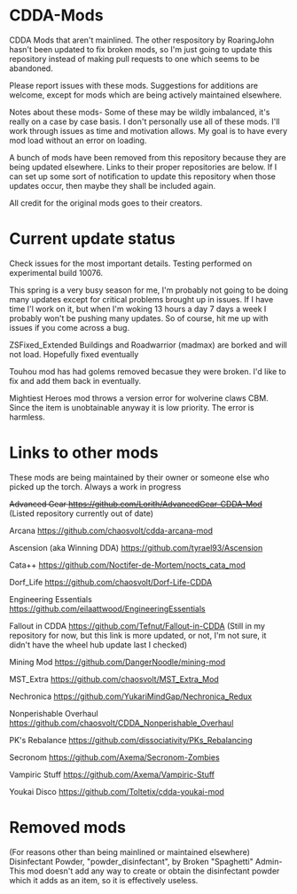 # CDDA-Mods
CDDA Mods that aren't mainlined.
The other respository by RoaringJohn hasn't been updated to fix broken mods, so I'm just going to update this repository instead of making pull requests to one which seems to be abandoned.

Please report issues with these mods. Suggestions for additions are welcome, except for mods which are being actively maintained elsewhere.


Notes about these mods-
Some of these may be wildly imbalanced, it's really on a case by case basis. I don't personally use all of these mods. I'll work through issues as time and motivation allows. My goal is to have every mod load without an error on loading. 



A bunch of mods have been removed from this repository because they are being updated elsewhere. Links to their proper repositories are below. If I can set up some sort of notification to update this repository when those updates occur, then maybe they shall be included again.

All credit for the original mods goes to their creators.

# Current update status
Check issues for the most important details. Testing performed on experimental build 10076.

This spring is a very busy season for me, I'm probably not going to be doing many updates except for critical problems brought up in issues. If I have time I'l work on it, but when I'm woking 13 hours a day 7 days a week I probably won't be pushing many updates. So of course, hit me up with issues if you come across a bug.

ZSFixed_Extended Buildings and Roadwarrior (madmax) are borked and will not load. Hopefully fixed eventually

Touhou mod has had golems removed becasue they were broken. I'd like to fix and add them back in eventually.

Mightiest Heroes mod throws a version error for wolverine claws CBM. Since the item is unobtainable anyway it is low priority. The error is harmless.

# Links to other mods
These mods are being maintained by their owner or someone else who picked up the torch. Always a work in progress

~~Advanced Gear https://github.com/Lorith/AdvancedGear-CDDA-Mod~~ (Listed repository currently out of date)

Arcana https://github.com/chaosvolt/cdda-arcana-mod 

Ascension (aka Winning DDA) https://github.com/tyrael93/Ascension

Cata++ https://github.com/Noctifer-de-Mortem/nocts_cata_mod 

Dorf_Life https://github.com/chaosvolt/Dorf-Life-CDDA

Engineering Essentials https://github.com/eilaattwood/EngineeringEssentials

Fallout in CDDA https://github.com/Tefnut/Fallout-in-CDDA (Still in my repository for now, but this link is more updated, or not, I'm not sure, it didn't have the wheel hub update last I checked)

Mining Mod https://github.com/DangerNoodle/mining-mod

MST_Extra https://github.com/chaosvolt/MST_Extra_Mod

Nechronica https://github.com/YukariMindGap/Nechronica_Redux 

Nonperishable Overhaul https://github.com/chaosvolt/CDDA_Nonperishable_Overhaul 

PK's Rebalance https://github.com/dissociativity/PKs_Rebalancing 

Secronom https://github.com/Axema/Secronom-Zombies

Vampiric Stuff https://github.com/Axema/Vampiric-Stuff

Youkai Disco https://github.com/Toltetix/cdda-youkai-mod



# Removed mods
(For reasons other than being mainlined or maintained elsewhere)
Disinfectant Powder, "powder_disinfectant", by Broken "Spaghetti" Admin- This mod doesn't add any way to create or obtain the disinfectant powder which it adds as an item, so it is effectively useless.
